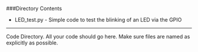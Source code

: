###Directory Contents

* LED_test.py - Simple code to test the blinking of an LED via the GPIO

***

Code Directory.
All your code should go here. Make sure files are named as explicitly as possible.


